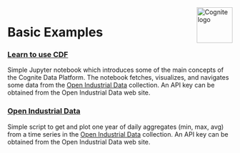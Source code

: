 <a href="https://cognite.com/">
    <img src="https://github.com/cognitedata/cognite-python-docs/blob/master/img/cognite_logo.png" alt="Cognite logo" title="Cognite" align="right" height="80" />
</a>

Basic Examples
==============

### [Learn to use CDF](Learn%20to%20use%20CDF.ipynb)

Simple Jupyter notebook which introduces some of the main concepts of the Cognite Data Platform. The notebook fetches, visualizes, and navigates some data from the [Open Industrial Data](https://openindustrialdata.com/) collection. An API key can be obtained from the Open Industrial Data web site.

### [Open Industrial Data](openindustrialdata.py)

Simple script to get and plot one year of daily aggregates (min, max, avg) from a time series in the [Open Industrial Data](https://openindustrialdata.com/) collection. An API key can be obtained from the Open Industrial Data web site.
